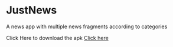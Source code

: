 # JustNews


A news app with multiple news fragments according to categories


Click Here to download the apk
<a href="https://drive.google.com/uc?authuser=0&id=1LC838pnTIzCfXm9XKH_oW3gp1LwyaOK2&export=download" download>Click here</a>
